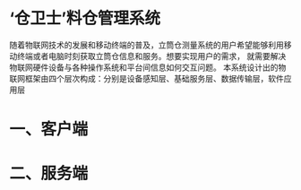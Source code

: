 # ‘仓卫士’料仓管理系统
随着物联网技术的发展和移动终端的普及，立筒仓测量系统的用户希望能够利用移动终端或者电脑时刻获取立筒仓信息和服务。想要实现用户的需求，
就需要解决物联网硬件设备与各种操作系统和平台间信息如何交互问题。
本系统设计出的物联网框架由四个层次构成：分别是设备感知层、基础服务层、数据传输层，软件应用层

# 一、客户端
    
# 二、服务端
